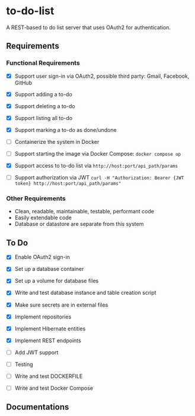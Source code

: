# to-do-list

A REST-based to do list server that uses OAuth2 for authentication.



## Requirements

### Functional Requirements

* [x] Support user sign-in via OAuth2, possible third party: Gmail, Facebook, GitHub
* [x] Support adding a to-do
* [x] Support deleting a to-do
* [x] Support listing all to-do
* [x] Support marking a to-do as done/undone
* [ ] Containerize the system in Docker
* [ ] Support starting the image via Docker Compose: `docker compose up`
* [x] Support access to to-do list via `http://host:port/api_path/params`
* [ ] Support authorization via JWT `curl -H "Authorization: Bearer {JWT token} http://host:port/api_path/params"`



### Other Requirements

* Clean, readable, maintainable, testable, performant code
* Easily extendable code
* Database or datastore are separate from this system



## To Do

* [x] Enable OAuth2 sign-in
* [x] Set up a database container
* [x] Set up a volume for database files
* [x] Write and test database instance and table creation script
* [x] Make sure secrets are in external files
* [x] Implement repositories
* [x] Implement Hibernate entities
* [x] Implement REST endpoints
* [ ] Add JWT support
* [ ] Testing
* [ ] Write and test DOCKERFILE
* [ ] Write and test Docker Compose



## Documentations

